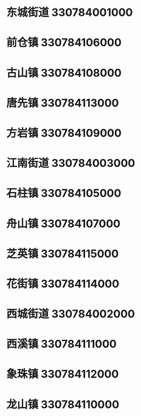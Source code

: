 # 东城街道 330784001000
# 前仓镇 330784106000
# 古山镇 330784108000
# 唐先镇 330784113000
# 方岩镇 330784109000
# 江南街道 330784003000
# 石柱镇 330784105000
# 舟山镇 330784107000
# 芝英镇 330784115000
# 花街镇 330784114000
# 西城街道 330784002000
# 西溪镇 330784111000
# 象珠镇 330784112000
# 龙山镇 330784110000
